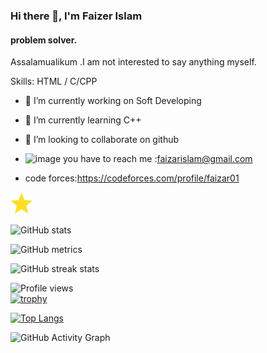 ### Hi there 👋, I'm Faizer Islam
#### problem solver.
Assalamualikum .I am not interested to say anything myself.

Skills: HTML / C/CPP

- 🔭 I’m currently working on  Soft Developing  
- 🌱 I’m currently learning C++ 
- 👯 I’m looking to collaborate on github 
-   ![image](https://user-images.githubusercontent.com/99070117/185185816-8cca2a1a-3e2f-4e64-be1e-56aa98b5f5b5.png) you have to reach me :faizarislam@gmail.com
 
-  code forces:https://codeforces.com/profile/faizar01

<a href='https://stars.github.com/'><img src='https://raw.githubusercontent.com/acervenky/animated-github-badges/master/assets/starbadge.gif' width='35' height='35'></a> 

![GitHub stats](https://github-readme-stats.vercel.app/api?username=faizer001&show_icons=true)  

![GitHub metrics](https://metrics.lecoq.io/faizer001)  

![GitHub streak stats](https://github-readme-streak-stats.herokuapp.com/?user=faizer001)  

![Profile views](https://gpvc.arturio.dev/faizer001)  
[![trophy](https://github-profile-trophy.vercel.app/?username=faizer001)](https://github.com/ryo-ma/github-profile-trophy)

[![Top Langs](https://github-readme-stats.vercel.app/api/top-langs/?username=faizer001)](https://github.com/anuraghazra/github-readme-stats)

![GitHub Activity Graph](https://activity-graph.herokuapp.com/graph?username=faizer001)  
